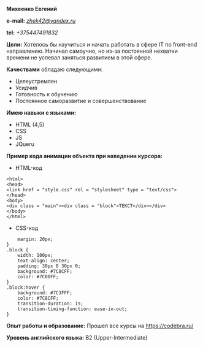 __Михеенко Евгений__

__e-mail:__ *zhek42@yandex.ru* 

__tel:__ *+375447491832*

__Цели:__ Хотелось бы научиться и начать работать в сфере IT по front-end направлению. Начинал самоучно, но из-за постоянной нехватки времени не успевал заняться развитием в этой сфере. 

__Качествами__ обладаю следующими: 
* Целеустремлен 
* Усидчив 
* Готовность к обучению 
* Постоянное саморазвитие и совершенствование

__Имею навыки с языками:__ 
* HTML (4,5) 
* CSS 
* JS 
* JQueru

__Пример кода анимации объекта при наведении курсора:__ 
* HTML-код 
```<!DOCTYPE html>
<html>
<head>
<link href = "style.css" rel = "stylesheet" type = "text/css">
</head>
<body>
<div class = "main"><div class = "block">ТЕКСТ</div></div>
</body>
</html>
```

* CSS-код

```.main {
	margin: 20px;
}
.block {
	width: 100px;
	text-align: center;
	padding: 30px 0 30px 0;
	background: #7C8CFF;
	color: #7C00FF;
}
.block:hover {
	background: #7C3FFF;
	color: #7C8CFF;
	transition-duration: 1s;
	transition-timing-function: ease-in-out;
}
```

__Опыт работы и образование:__ Прошел все курсы на https://codebra.ru/ 

__Уровень английского языка:__ B2 (Upper-Intermediate)